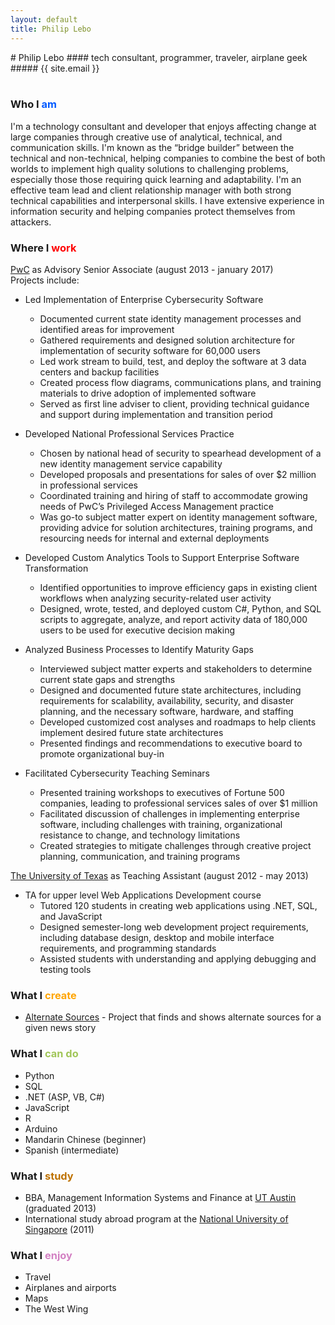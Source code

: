 ```yaml
---
layout: default
title: Philip Lebo
---
```

<div class="title" markdown="1">
# Philip Lebo
#### tech consultant, programmer, traveler, airplane geek
##### {{ site.email }}
</div>
<br>

### Who I <span style="color: #0059ff">am</span>
I'm a technology consultant and developer that enjoys affecting change at large companies through creative use of analytical, technical, and communication skills. I'm known as the “bridge builder” between the technical and non-technical, helping companies to combine the best of both worlds to implement high quality solutions to challenging problems, especially those those requiring quick learning and adaptability. I'm an effective team lead and client relationship manager with both strong technical capabilities and interpersonal skills. I have extensive experience in information security and helping companies protect themselves from attackers.

### Where I <span style="color: red">work</span>
[PwC](https://www.pwc.com/us/en/cybersecurity.html) as Advisory Senior Associate (august 2013 - january 2017)  
Projects include:
* Led Implementation of Enterprise Cybersecurity Software
    * Documented current state identity management processes and identified areas for improvement
    * Gathered requirements and designed solution architecture for implementation of security software for 60,000 users
    * Led work stream to build, test, and deploy the software at 3 data centers and backup facilities
    * Created process flow diagrams, communications plans, and training materials to drive adoption of implemented software
    * Served as first line adviser to client, providing technical guidance and support during implementation and transition period

* Developed National Professional Services Practice
    * Chosen by national head of security to spearhead development of a new identity management service capability
    * Developed proposals and presentations for sales of over $2 million in professional services
    * Coordinated training and hiring of staff to accommodate growing needs of PwC’s Privileged Access Management practice
    * Was go-to subject matter expert on identity management software, providing advice for solution architectures, training programs, and resourcing needs for internal and external deployments

* Developed Custom Analytics Tools to Support Enterprise Software Transformation
    * Identified opportunities to improve efficiency gaps in existing client workflows when analyzing security-related user activity
    * Designed, wrote, tested, and deployed custom C#, Python, and SQL scripts to aggregate, analyze, and report activity data of 180,000 users to be used for executive decision making

* Analyzed Business Processes to Identify Maturity Gaps
    * Interviewed subject matter experts and stakeholders to determine current state gaps and strengths
    * Designed and documented future state architectures, including requirements for scalability, availability, security, and disaster planning, and the necessary software, hardware, and staffing
    * Developed customized cost analyses and roadmaps to help clients implement desired future state architectures 
    * Presented findings and recommendations to executive board to promote organizational buy-in

* Facilitated Cybersecurity Teaching Seminars
    * Presented training workshops to executives of Fortune 500 companies, leading to professional services sales of over $1 million
    * Facilitated discussion of challenges in implementing enterprise software, including challenges with training, organizational resistance to change, and technology limitations
    * Created strategies to mitigate challenges through creative project planning, communication, and training programs

[The University of Texas](https://www.mccombs.utexas.edu/) as Teaching Assistant (august 2012 - may 2013)
* TA for upper level Web Applications Development course
    * Tutored 120 students in creating web applications using .NET, SQL, and JavaScript
    * Designed semester-long web development project requirements, including database design, desktop and mobile interface requirements, and programming standards
    * Assisted students with understanding and applying debugging and testing tools


### What I <span style="color: orange">create</span>
* [Alternate Sources](https://as.philiplebo.com) - Project that finds and shows alternate sources for a given news story

### What I <span style="color: #a1c659">can do</span>
* Python
* SQL
* .NET (ASP, VB, C#)
* JavaScript
* R
* Arduino
* Mandarin Chinese (beginner)
* Spanish (intermediate)

### What I <span style="color: #be7200">study</span>
* BBA, Management Information Systems and Finance at [UT Austin](https://www.utexas.edu/) (graduated 2013)
* International study abroad program at the [National University of Singapore](http://nus.edu.sg/) (2011)

### What I <span style="color: #d381c3">enjoy</span>
* Travel 
* Airplanes and airports
* Maps
* The West Wing
